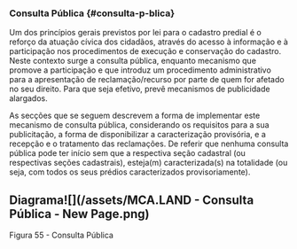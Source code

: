 ### Consulta Pública {#consulta-p-blica}

Um dos princípios gerais previstos por lei para o cadastro predial é o reforço da atuação cívica dos cidadãos, através do acesso à informação e à participação nos procedimentos de execução e conservação do cadastro. Neste contexto surge a consulta pública, enquanto mecanismo que promove a participação e que introduz um procedimento administrativo para a apresentação de reclamação/recurso por parte de quem for afetado no seu direito. Para que seja efetivo, prevê mecanismos de publicidade alargados.

As secções que se seguem descrevem a forma de implementar este mecanismo de consulta pública, considerando os requisitos para a sua publicitação, a forma de disponibilizar a caracterização provisória, e a recepção e o tratamento das reclamações. De referir que nenhuma consulta pública pode ter início sem que a respectiva seção cadastral \(ou respectivas seções cadastrais\), esteja\(m\) caracterizada\(s\) na totalidade \(ou seja, com todos os seus prédios caracterizados provisoriamente\).

## **Diagrama**![](/assets/MCA.LAND - Consulta Pública - New Page.png)

Figura 55 - Consulta Pública

